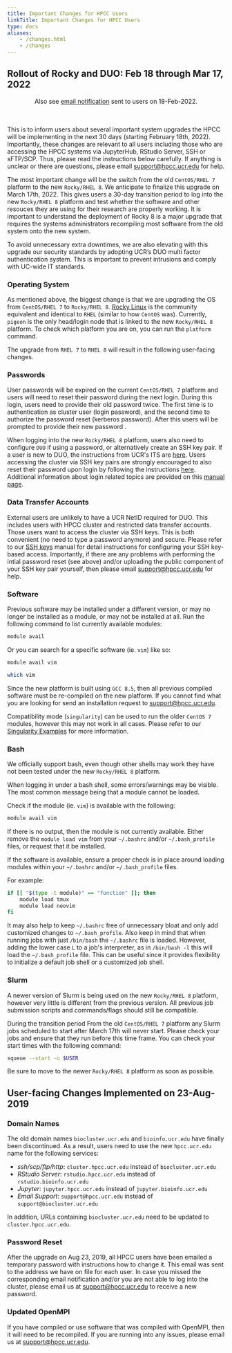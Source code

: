 ```yaml
---
title: Important Changes for HPCC Users
linkTitle: Important Changes for HPCC Users
type: docs
aliases:
    - /changes.html
    - /changes
---
```


## Rollout of Rocky and DUO: Feb 18 through Mar 17, 2022

<center>Also see <a href="https://drive.google.com/file/d/12DzXEWPC5CssRJdeIOle1LBYU4DgNIVc/view?usp=sharing">email notification</a> sent to users on 18-Feb-2022.</center>
<br></br>

This is to inform users about several important system upgrades the HPCC will
be implementing in the next 30 days (starting February 18th, 2022).
Importantly, these changes are relevant to all users including those who are
accessing the HPCC systems via JupyterHub, RStudio Server, SSH or sFTP/SCP.
Thus, please read the instructions below carefully. If anything is unclear or
there are questions, please email support@hpcc.ucr.edu for help.

The most important change will be the switch from the old `CentOS/RHEL 7`
platform to the new `Rocky/RHEL 8`. We anticipate to finalize this upgrade on
March 17th, 2022.  This gives users a 30-day transition period to log into the
new `Rocky/RHEL 8` platform and test whether the software and other resouces
they are using for their research are properly working.  It is important to
understand the deployment of Rocky 8 is a major upgrade that requires the
systems administrators recompiling most software from the old system onto the
new system.

To avoid unnecessary extra downtimes, we are also elevating with this upgrade our 
security standards by adopting UCR’s DUO multi factor authentication system.
This is important to prevent intrusions and comply with UC-wide IT standards.


### Operating System

As mentioned above, the biggest change is that we are upgrading the OS from `CentOS/RHEL 7` to `Rocky/RHEL 8`.
[Rocky Linux](https://rockylinux.org/) is the community equivalent and identical to `RHEL` (similar to how `CentOS` was).
Currently, `pigeon` is the only head/login node that is linked to the new `Rocky/RHEL 8` platform.
To check which platform you are on, you can run the `platform` command.

The upgrade from `RHEL 7` to `RHEL 8` will result in the following user-facing changes.


<!--
For the past 7 years we have been using a `R`ed `H`at `E`nterprise `L`inux (`RHEL`) derivative called `CentOS Linux` (not to be confused with `CentOS Stream`).
Since `CentOS Linux` is [no longer supported](https://www.centos.org/news-and-events/1322-october-centos-dojo-videos/), 
we made the decision to stay in the RHEL family and go with [Rocky Linux](https://rockylinux.org/).

> Rocky Linux is an open-source enterprise operating system designed to be 100% bug-for-bug compatible with Red Hat Enterprise Linux
-->

### Passwords

User passwords will be expired on the current `CentOS/RHEL 7` platform and users will need to reset their password during the next login.
During this login, users need to provide their old password twice. The first time is to authentication as cluster user (login password), and
the second time to authorize the password reset (kerberos password). After this users will be prompted to provide their new password .

When logging into the new `Rocky/RHEL 8` platform, users also need to configure `DUO` if using a password, or alternatively create an SSH key pair.
If a user is new to DUO, the instructions from UCR's ITS are [here](https://bit.ly/3JFIKu9).
Users accessing the cluster via SSH key pairs are strongly encouraged to also reset their password upon login by following the instructions [here](/manuals/hpc_cluster/start/#change-password).
Additional information about login related topics are provided on this [manual page](/manuals/hpc_cluster/login/).


### Data Transfer Accounts

External users are unlikely to have a UCR NetID required for DUO. This includes
users with HPCC cluster and restricted data transfer accounts. Those users 
want to access the cluster via SSH keys. This is both convenient (no need to type a
password anymore) and secure. Please refer to our [SSH
keys](/manuals/hpc_cluster/sshkeys/) manual for detail instructions for
configuring your SSH key-based access. Importantly, if there are any problems
with performing the intial password reset (see above) and/or uploading the
public component of your SSH key pair yourself, then please email
support@hpcc.ucr.edu for help. 

### Software

Previous software may be installed under a different version, or may no longer be installed as a module, or may not be installed at all.
Run the following command to list currently available modules:

```bash
module avail
```

Or you can search for a specific software (ie. `vim`) like so:

```bash
module avail vim
```

```bash
which vim
```

Since the new platform is built using `GCC 8.5`, then all previous compiled software must be re-compiled on the new platform.
If you cannot find what you are looking for send an installation request to [support@hpcc.ucr.edu](mailto:support@hpcc.ucr.edu).

Compatibility mode (`singularity`) can be used to run the older `CentOS 7` modules, however this may not work in all cases.
Please refer to our [Singularity Examples](/manuals/hpc_cluster/singularity/) for more information.

### Bash

We officially support bash, even though other shells may work they have not been tested under the new `Rocky/RHEL 8` platform.

When logging in under a bash shell, some errors/warnings may be visible.
The most common message being that a module cannot be loaded.

Check if the module (ie. `vim`) is available with the following:

```bash
module avail vim
```

If there is no output, then the module is not currently available. Either remove the `module load vim` from your `~/.bashrc` and/or `~/.bash_profile` files, or request that it be installed.

If the software is available, ensure a proper check is in place around loading modules within your `~/.bashrc` and/or `~/.bash_profile` files.

For example:

```bash
if [[ "$(type -t module)" == "function" ]]; then
    module load tmux
    module load neovim
fi
```

It may also help to keep `~/.bashrc` free of unnecessary bloat and only add customized changes to `~/.bash_profile`.
Also keep in mind that when running jobs with just `/bin/bash` the `~/.bashrc` file is loaded.
However, adding the lower case `L` to a job's interpreter, as in `/bin/bash -l` this will load the `~/.bash_profile` file.
This can be useful since it provides flexibility to initialize a default job shell or a customized job shell.

### Slurm

A newer version of Slurm is being used on the new `Rocky/RHEL 8` platform, however very little is different from the previous version.
All previous job submission scripts and commands/flags should still be compatible.

During the transition period From the old `CentOS/RHEL 7` platform any Slurm jobs scheduled to start after March 17th will never start.
Please check your jobs and ensure that they run before this time frame.
You can check your start times with the following command:

```bash
squeue --start -u $USER
```

Be sure to move to the newer `Rocky/RHEL 8` platform as soon as possible.


## User-facing Changes Implemented on 23-Aug-2019 

### Domain Names

The old domain names `biocluster.ucr.edu` and `bioinfo.ucr.edu` have finally been discontinued. As a result, users need to use the new `hpcc.ucr.edu` 
name for the following services:
+ _ssh/scp/ftp/http_: `cluster.hpcc.ucr.edu` instead of `biocluster.ucr.edu` 
+ _RStudio Server_: `rstudio.hpcc.ucr.edu` instead of `rstudio.bioinfo.ucr.edu` 
+ _Jupyter_: `jupyter.hpcc.ucr.edu` instead of `jupyter.bioinfo.ucr.edu`
+ _Email Support_: `support@hpcc.ucr.edu` instead of `support@biocluster.ucr.edu`

In addition, URLs containing `biocluster.ucr.edu` need to be updated to `cluster.hpcc.ucr.edu`.

### Password Reset

After the upgrade on Aug 23, 2019, all HPCC users have been emailed a temporary
password with instructions how to change it. This email was sent to the address
we have on file for each user. In case you missed the corresponding email
notification and/or you are not able to log into the cluster, please email us
at [support@hpcc.ucr.edu](mailto:support@hpcc.ucr.edu) to receive a new password.

### Updated OpenMPI

If you have compiled or use software that was compiled with OpenMPI, then it will need to be recompiled.
If you are running into any issues, please email us at [support@hpcc.ucr.edu](mailto:support@hpcc.ucr.edu).

